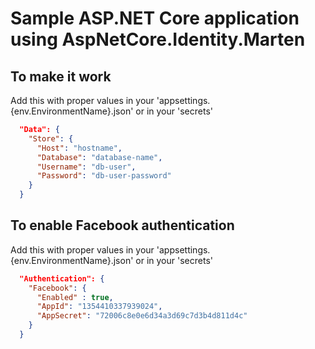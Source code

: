 ﻿# Sample ASP.NET Core application using AspNetCore.Identity.Marten

## To make it work
Add this with proper values in your 'appsettings.{env.EnvironmentName}.json' or in your 'secrets'
```json
  "Data": {
    "Store": {
      "Host": "hostname",
      "Database": "database-name",
      "Username": "db-user",
      "Password": "db-user-password"
    }
  }
```

## To enable Facebook authentication
Add this with proper values in your 'appsettings.{env.EnvironmentName}.json' or in your 'secrets'
```json
  "Authentication": {
    "Facebook": {
      "Enabled" : true,
      "AppId": "1354410337939024",
      "AppSecret": "72006c8e0e6d34a3d69c7d3b4d811d4c"
    }
  }
```